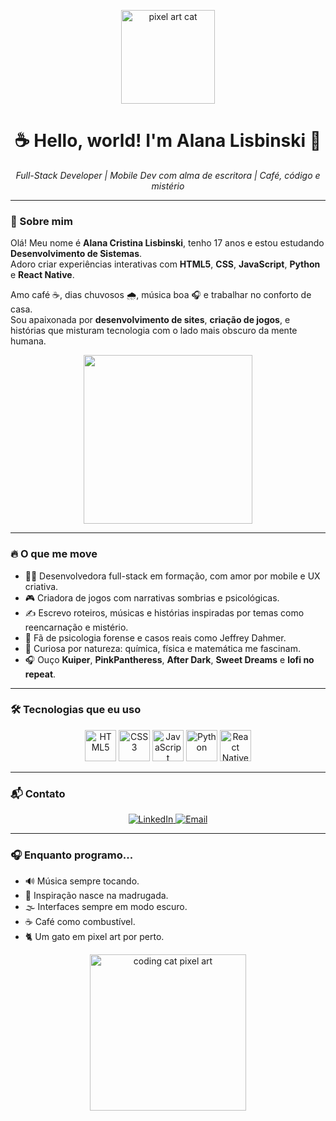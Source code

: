 <p align="center">
  <img src="https://media.giphy.com/media/QvBoMEcQ7DQXK/giphy.gif" width="150" alt="pixel art cat" />
</p>

<h1 align="center">☕ Hello, world! I'm <strong>Alana Lisbinski</strong> 🍫</h1>

<p align="center">
  <em>Full-Stack Developer | Mobile Dev com alma de escritora | Café, código e mistério</em>
</p>

---

### 🐾 Sobre mim

Olá! Meu nome é **Alana Cristina Lisbinski**, tenho 17 anos e estou estudando **Desenvolvimento de Sistemas**.  
Adoro criar experiências interativas com **HTML5**, **CSS**, **JavaScript**, **Python** e **React Native**.

Amo café ☕, dias chuvosos 🌧️, música boa 🎧 e trabalhar no conforto de casa.  
Sou apaixonada por **desenvolvimento de sites**, **criação de jogos**, e histórias que misturam tecnologia com o lado mais obscuro da mente humana.

<p align="center">
  <img src="https://media.giphy.com/media/v1.Y2lkPTc5MGI3NjExcDExZGdtb3JzNDBjbzY2aGh6ejFqeGVhbnh2aWx0ajBnMGx4aW41cCZlcD12MV9naWZzX3NlYXJjaCZjdD1n/l4pTfx2qLszoacZRS/giphy.gif" width="270" />
</p>

---

### 🔥 O que me move

- 👩‍💻 Desenvolvedora full-stack em formação, com amor por mobile e UX criativa.
- 🎮 Criadora de jogos com narrativas sombrias e psicológicas.
- ✍️ Escrevo roteiros, músicas e histórias inspiradas por temas como reencarnação e mistério.
- 🧠 Fã de psicologia forense e casos reais como Jeffrey Dahmer.
- 🧪 Curiosa por natureza: química, física e matemática me fascinam.
- 🎧 Ouço **Kuiper**, **PinkPantheress**, **After Dark**, **Sweet Dreams** e **lofi no repeat**.

---

### 🛠️ Tecnologias que eu uso

<p align="center">
  <img src="https://cdn.jsdelivr.net/gh/devicons/devicon/icons/html5/html5-original.svg" width="50px" title="HTML5"/>
  <img src="https://cdn.jsdelivr.net/gh/devicons/devicon/icons/css3/css3-original.svg" width="50px" title="CSS3"/>
  <img src="https://cdn.jsdelivr.net/gh/devicons/devicon/icons/javascript/javascript-original.svg" width="50px" title="JavaScript"/>
  <img src="https://cdn.jsdelivr.net/gh/devicons/devicon/icons/python/python-original.svg" width="50px" title="Python"/>
  <img src="https://cdn.jsdelivr.net/gh/devicons/devicon/icons/react/react-original.svg" width="50px" title="React Native"/>
</p>

---

### 📬 Contato

<p align="center">
  <a href="https://www.linkedin.com/in/alana-lisbinski-869123376/" target="_blank">
    <img src="https://img.shields.io/badge/LinkedIn-0077B5?style=for-the-badge&logo=linkedin&logoColor=white" alt="LinkedIn">
  </a>
  <a href="mailto:alanalisbinski9@gmail.com">
    <img src="https://img.shields.io/badge/Email-D14836?style=for-the-badge&logo=gmail&logoColor=white" alt="Email">
  </a>
</p>

---

### 🎧 Enquanto programo...

- 🔊 Música sempre tocando.
- 💭 Inspiração nasce na madrugada.
- 🌫️ Interfaces sempre em modo escuro.
- ☕ Café como combustível.
- 🐈 Um gato em pixel art por perto.

<p align="center">
  <img src="https://media.giphy.com/media/3o7aCTfyhYawdOXcFW/giphy.gif" width="250" alt="coding cat pixel art" />
</p>
